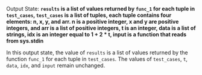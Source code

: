 Output State: **`results` is a list of values returned by `func_1` for each tuple in `test_cases`, `test_cases` is a list of tuples, each tuple contains four elements: n, x, y, and arr. n is a positive integer, x and y are positive integers, and arr is a list of positive integers, t is an integer, data is a list of strings, idx is an integer equal to 1 + 2 * t, input is a function that reads from sys.stdin**

In this output state, the value of `results` is a list of values returned by the function `func_1` for each tuple in `test_cases`. The values of `test_cases`, `t`, `data`, `idx`, and `input` remain unchanged.